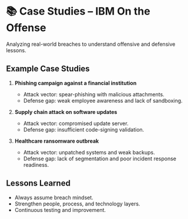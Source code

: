 # 📚 Case Studies – IBM On the Offense

Analyzing real-world breaches to understand offensive and defensive lessons.

## Example Case Studies
1. **Phishing campaign against a financial institution**  
   - Attack vector: spear-phishing with malicious attachments.  
   - Defense gap: weak employee awareness and lack of sandboxing.  

2. **Supply chain attack on software updates**  
   - Attack vector: compromised update server.  
   - Defense gap: insufficient code-signing validation.  

3. **Healthcare ransomware outbreak**  
   - Attack vector: unpatched systems and weak backups.  
   - Defense gap: lack of segmentation and poor incident response readiness.  

## Lessons Learned
- Always assume breach mindset.  
- Strengthen people, process, and technology layers.  
- Continuous testing and improvement.  
